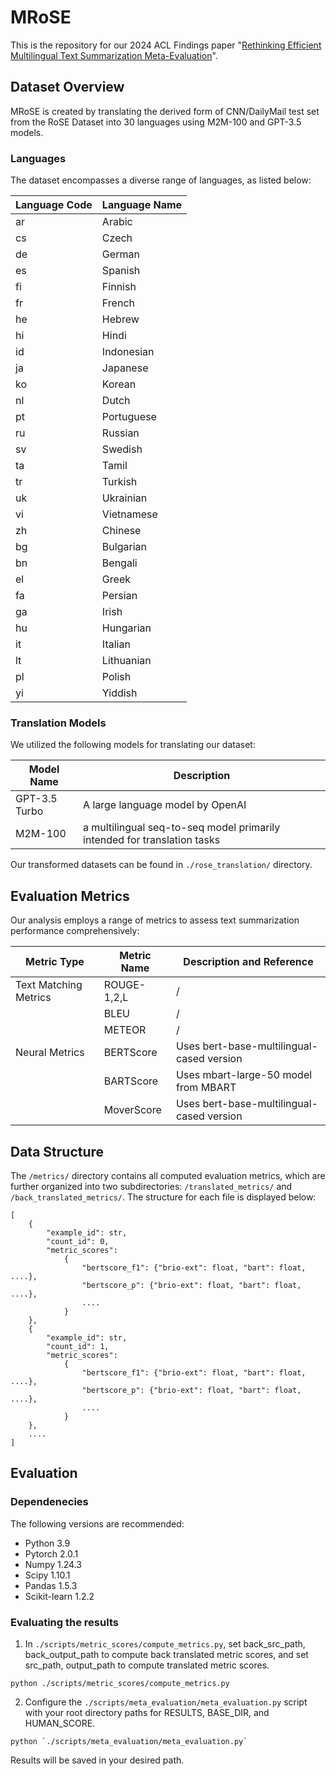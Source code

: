 
# MRoSE
This is the repository for our 2024 ACL Findings paper "[Rethinking Efficient Multilingual Text Summarization Meta-Evaluation](https://aclanthology.org/2024.findings-acl.930)".

## Dataset Overview

MRoSE is created by translating the derived form of CNN/DailyMail test set from the RoSE Dataset into 30 languages using M2M-100 and GPT-3.5 models.

### Languages
The dataset encompasses a diverse range of languages, as listed below:


| Language Code | Language Name |
|---------------|---------------|
| ar            | Arabic        |
| cs            | Czech         |
| de            | German        |
| es            | Spanish       |
| fi            | Finnish       |
| fr            | French        |
| he            | Hebrew        |
| hi            | Hindi         |
| id            | Indonesian    |
| ja            | Japanese      |
| ko            | Korean        |
| nl            | Dutch         |
| pt            | Portuguese    |
| ru            | Russian       |
| sv            | Swedish       |
| ta            | Tamil         |
| tr            | Turkish       |
| uk            | Ukrainian     |
| vi            | Vietnamese    |
| zh            | Chinese       |
| bg            | Bulgarian     |
| bn            | Bengali       |
| el            | Greek         |
| fa            | Persian       |
| ga            | Irish         |
| hu            | Hungarian     |
| it            | Italian       |
| lt            | Lithuanian    |
| pl            | Polish        |
| yi            | Yiddish       |

### Translation Models

We utilized the following models for translating our dataset:

| Model Name    | Description                                         |
|---------------|-----------------------------------------------------|
| GPT-3.5 Turbo | A large language model by OpenAI                |
| M2M-100       | a multilingual seq-to-seq model primarily intended for translation tasks|

Our transformed datasets can be found in `./rose_translation/` directory.

## Evaluation Metrics
Our analysis employs a range of metrics to assess text summarization performance comprehensively:

| Metric Type        | Metric Name  | Description and Reference                          |
|--------------------|--------------|----------------------------------------------------|
| Text Matching Metrics | ROUGE-1,2,L | /                                        |
|                    | BLEU         | /                             |
|                    | METEOR       | /                           |
| Neural Metrics     | BERTScore    | Uses bert-base-multilingual-cased version |
|                    | BARTScore    | Uses mbart-large-50 model from MBART |
|                    | MoverScore   | Uses bert-base-multilingual-cased version |

## Data Structure 

The `/metrics/` directory contains all computed evaluation metrics, which are further organized into two subdirectories: `/translated_metrics/` and `/back_translated_metrics/`. The structure for each file is displayed below:


```{json}
[
    {
        "example_id": str, 
        "count_id": 0, 
        "metric_scores": 
            {
                "bertscore_f1": {"brio-ext": float, "bart": float, ....}, 
                "bertscore_p": {"brio-ext": float, "bart": float, ....}, 
                ....
            }
    },
    {
        "example_id": str, 
        "count_id": 1, 
        "metric_scores": 
            {
                "bertscore_f1": {"brio-ext": float, "bart": float, ....}, 
                "bertscore_p": {"brio-ext": float, "bart": float, ....}, 
                ....
            }
    },
    ....
]
```

## Evaluation

### Dependenecies 
The following versions are recommended:

* Python 3.9
* Pytorch 2.0.1
* Numpy 1.24.3
* Scipy 1.10.1
* Pandas 1.5.3
* Scikit-learn 1.2.2

### Evaluating the results

1. In `./scripts/metric_scores/compute_metrics.py`, set back_src_path, back_output_path to compute back translated metric scores, and set src_path, output_path to compute translated metric scores.
```
python ./scripts/metric_scores/compute_metrics.py
```
2. Configure the `./scripts/meta_evaluation/meta_evaluation.py` script with your root directory paths for RESULTS, BASE_DIR, and HUMAN_SCORE. 
```
python `./scripts/meta_evaluation/meta_evaluation.py`
```
Results will be saved in your desired path.




